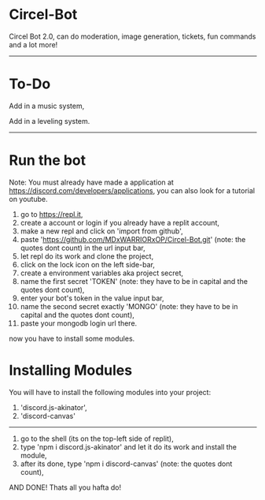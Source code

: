 # Circel-Bot

Circel Bot 2.0, can do moderation, image generation, tickets, fun commands and a lot more!

-------------------------------------------------------------------------------------------------------------------------------------------------------------------------

# To-Do

Add in a music system,

Add in a leveling system.

-------------------------------------------------------------------------------------------------------------------------------------------------------------------------

# Run the bot

Note: You must already have made a application at https://discord.com/developers/applications, you can also look for a tutorial on youtube.


1. go to https://repl.it,
2. create a account or login if you already have a replit account,
3. make a new repl and click on 'import from github',
4. paste 'https://github.com/MDxWARRIORxOP/Circel-Bot.git' (note: the quotes dont count) in the url input bar,
5. let repl do its work and clone the project, 
6. click on the lock icon on the left side-bar,
7. create a environment variables aka project secret,
8. name the first secret 'TOKEN' (note: they have to be in capital and the quotes dont count),
9. enter your bot's token in the value input bar,
10. name the second secret exactly 'MONGO' (note: they have to be in capital and the quotes dont count),
11. paste your mongodb login url there.
  
now you have to install some modules.

# Installing Modules

You will have to install the following modules into your project:

1. 'discord.js-akinator',
2. 'discord-canvas'

-------------------------------------------------------------------------------------------------------------------------------------------------------------------------

1. go to the shell (its on the top-left side of replit),
2. type 'npm i discord.js-akinator' and let it do its work and install the module,
3. after its done, type 'npm i discord-canvas' (note: the quotes dont count),

AND DONE! Thats all you hafta do!
